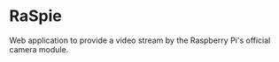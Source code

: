 RaSpie
======

Web application to provide a video stream by the Raspberry Pi's official camera module.
